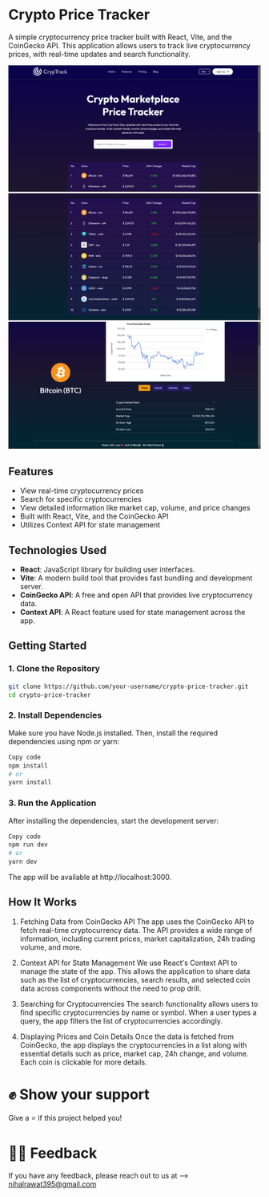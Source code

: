 # Crypto Price Tracker

A simple cryptocurrency price tracker built with React, Vite, and the CoinGecko API. This application allows users to track live cryptocurrency prices, with real-time updates and search functionality.

![Screenshots](./public//Screenshot%20(36).png)
![Screenshots](./public/Screenshot%20(37).png)
![Screenshots](./public/Screenshot%20(38).png)

## Features

- View real-time cryptocurrency prices
- Search for specific cryptocurrencies
- View detailed information like market cap, volume, and price changes
- Built with React, Vite, and the CoinGecko API
- Utilizes Context API for state management

## Technologies Used

- **React**: JavaScript library for building user interfaces.
- **Vite**: A modern build tool that provides fast bundling and development server.
- **CoinGecko API**: A free and open API that provides live cryptocurrency data.
- **Context API**: A React feature used for state management across the app.

## Getting Started

### 1. Clone the Repository

```bash
git clone https://github.com/your-username/crypto-price-tracker.git
cd crypto-price-tracker
```
### 2. Install Dependencies

Make sure you have Node.js installed. Then, install the required dependencies using npm or yarn:

```bash
Copy code
npm install
# or
yarn install
```

### 3. Run the Application

After installing the dependencies, start the development server:

```bash
Copy code
npm run dev
# or
yarn dev
```
The app will be available at http://localhost:3000.

## How It Works

1. Fetching Data from CoinGecko API
The app uses the CoinGecko API to fetch real-time cryptocurrency data. The API provides a wide range of information, including current prices, market capitalization, 24h trading volume, and more.

2. Context API for State Management
We use React's Context API to manage the state of the app. This allows the application to share data such as the list of cryptocurrencies, search results, and selected coin data across components without the need to prop drill.

3. Searching for Cryptocurrencies
The search functionality allows users to find specific cryptocurrencies by name or symbol. When a user types a query, the app filters the list of cryptocurrencies accordingly.

4. Displaying Prices and Coin Details
Once the data is fetched from CoinGecko, the app displays the cryptocurrencies in a list along with essential details such as price, market cap, 24h change, and volume. Each coin is clickable for more details.


# ✊ Show your support
Give a ⭐️ if this project helped you!

# 🙌🏻 Feedback
If you have any feedback, please reach out to us at --> nihalrawat395@gmail.com